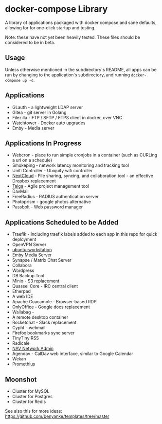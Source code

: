 # docker-compose Library

A library of applications packaged with docker compose and sane defaults, allowing for for one-click startup and testing.

Note: these have not yet been heavily tested. These files should be considered to be in beta.

## Usage

Unless otherwise mentioned in the subdirectory's README, all apps can be run by changing to the application's subdirectory, and running `docker-compose up -d`.

## Applications
  * GLauth - a lightweight LDAP server
  * Gitea - git server in Golang
  * Filezilla - FTP / SFTP / FTPS client in docker, over VNC
  * Watchtower - Docker auto upgrades
  * Emby - Media server

## Applications In Progress
  * Webcron - place to run simple cronjobs in a container (such as CURLing a url on a schedule)
  * Smokeping - network latency monitoring and tracking tool
  * Unifi Controller - Ubiquity wifi controller
  * [NextCloud](https://hub.docker.com/r/benyanke/nextcloud) - File sharing, syncing, and collaboration tool - an effective Dropbox replacement
  * [Taiga](https://hub.docker.com/r/benyanke/taiga) - Agile project management tool
  * DavMail
  * FreeRadius - RADIUS authentication server
  * Photoprism - google photos alternative
  * Passbolt - Web password manager
  
## Applications Scheduled to be Added

  * Traefik - including traefik labels added to each app in this repo for quick deployment
  * OpenVPN Server
  * [ubuntu-workstation](https://hub.docker.com/r/benyanke/ubuntu-workstation)
  * Emby Media Server
  * Synapse / Matrix Chat Server
  * Collabora
  * Wordpress
  * DB Backup Tool
  * Minio - S3 replacement
  * Quassel Core - IRC central client
  * Etherpad
  * A web IDE
  * Apache Guacamole - Browser-based RDP
  * OnlyOffice - Google docs replacement
  * Wallabag - 
  * A remote desktop container
  * Rocketchat - Slack replacement
  * Cypht - webmail
  * Firefox bookmarks sync server
  * TinyTiny RSS
  * Radicale
  * [NAV Network Admin](https://github.com/Uninett/nav)
  * Agendav - CalDav web interface, similar to Google Calendar
  * Wekan
  * Promethius

## Moonshot
  * Cluster for MySQL
  * Cluster for Postgres
  * Cluster for Redis





See also this for more ideas:
https://github.com/benyanke/templates/tree/master

